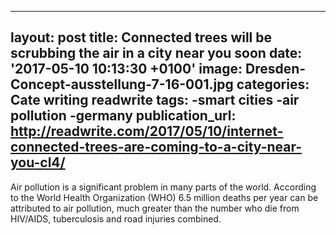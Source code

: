   - --
layout: post
title: Connected trees will be scrubbing the air in a city near you soon
date: '2017-05-10 10:13:30 +0100'
image: Dresden-Concept-ausstellung-7-16-001.jpg
categories: Cate writing readwrite
tags:
-smart cities
-air pollution
-germany
publication_url: http://readwrite.com/2017/05/10/internet-connected-trees-are-coming-to-a-city-near-you-cl4/
---

Air pollution is a significant problem in many parts of the world. According to the World Health Organization (WHO) 6.5 million deaths per year can be attributed to air pollution, much greater than the number who die from HIV/AIDS, tuberculosis and road injuries combined.
